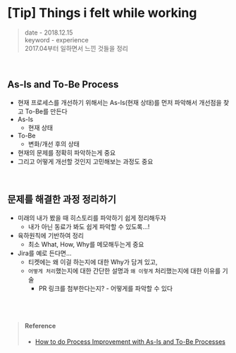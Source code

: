 # [Tip] Things i felt while working
> date - 2018.12.15  
> keyword - experience  
> 2017.04부터 일하면서 느낀 것들을 정리  

<br>


## As-Is and To-Be Process
* 현재 프로세스를 개선하기 위해서는 As-Is(현재 상태)를 먼저 파악해서 개선점을 찾고 To-Be를 만든다
* As-Is
  * 현재 상태
* To-Be
  * 변화/개선 후의 상태
* 현재의 문제를 정확히 파악하는게 중요
* 그리고 어떻게 개선할 것인지 고민해보는 과정도 중요

<br>

## 문제를 해결한 과정 정리하기
* 미래의 내가 봤을 때 히스토리를 파악하기 쉽게 정리해두자
  * 내가 아닌 동료가 봐도 쉽게 파악할 수 있도록...!
* 육하원칙에 기반하여 정리 
  * 최소 What, How, Why를 메모해두는게 중요
* Jira를 예로 든다면...
  * 티켓에는 왜 이걸 하는지에 대한 Why가 담겨 있고,
  * `어떻게 처리`했는지에 대한 간단한 설명과 `왜 이렇게` 처리했는지에 대한 이유를 기술
    * PR 링크를 첨부한다는지? - 어떻게를 파악할 수 있다


<br><br>

> #### Reference
> * [How to do Process Improvement with As-Is and To-Be Processes](https://tallyfy.com/as-is-to-be-business-process)
